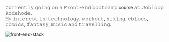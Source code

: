 𝙲𝚞𝚛𝚛𝚎𝚗𝚝𝚕𝚢 𝚐𝚘𝚒𝚗𝚐 𝚘𝚗 𝚊 𝙵𝚛𝚘𝚗𝚝-𝚎𝚗𝚍 𝚋𝚘𝚘𝚝𝚌𝚊𝚖𝚙 course 𝚊𝚝 𝙹𝚘𝚋𝚕𝚘𝚘𝚙 𝙺𝚘𝚍𝚎𝚑𝚘𝚍𝚎.<br> 
𝙼𝚢 𝚒𝚗𝚝𝚎𝚛𝚎𝚜𝚝 𝚒𝚜: 𝚝𝚎𝚌𝚑𝚗𝚘𝚕𝚘𝚐𝚢, 𝚠𝚘𝚛𝚔𝚘𝚞𝚝, 𝚑𝚒𝚔𝚒𝚗𝚐, 𝚎𝚋𝚒𝚔𝚎𝚜, 𝚌𝚘𝚖𝚒𝚌𝚜, 𝚏𝚊𝚗𝚝𝚊𝚜𝚢, 𝚖𝚞𝚜𝚒𝚌 𝚊𝚗𝚍 𝚝𝚛𝚊𝚟𝚎𝚕𝚕𝚒𝚗𝚐.




![front-end-stack](https://github.com/user-attachments/assets/060fd567-bdf9-4de0-b771-943fac17786f)
